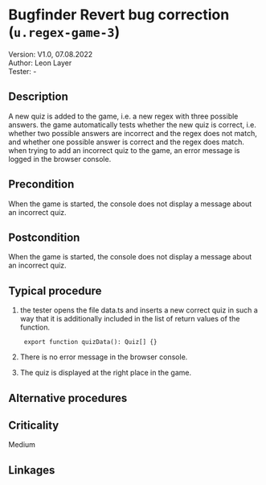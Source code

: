 # Bugfinder Revert bug correction (`u.regex-game-3`)


Version: V1.0, 07.08.2022 \
Author: Leon Layer \
Tester: -

## Description

A new quiz is added to the game, i.e. a new regex with three possible answers. the game automatically tests whether the new quiz is correct, i.e. whether two possible answers are incorrect and the regex does not match, and whether one possible answer is correct and the regex does match. when trying to add an incorrect quiz to the game, an error message is logged in the browser console.

## Precondition

When the game is started, the console does not display a message about an incorrect quiz. 

## Postcondition

When the game is started, the console does not display a message about an incorrect quiz. 

## Typical procedure

1. the tester opens the file data.ts and inserts a new correct quiz in such a way that it is additionally included in the list of return values of the function. 

        export function quizData(): Quiz[] {} 

2. There is no error message in the browser console.
3. The quiz is displayed at the right place in the game.

## Alternative procedures

## Criticality

Medium

## Linkages

